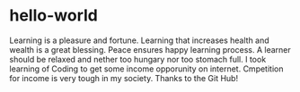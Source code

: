# hello-world 
Learning is a pleasure and fortune. Learning 
that increases health and wealth is a great blessing. Peace
ensures happy learning process. A learner should be relaxed 
and nether too hungary nor too stomach full. 
I took learning of Coding to get some income opporunity on internet. Cmpetition for income is very tough in my society. 
Thanks to the Git Hub! 
